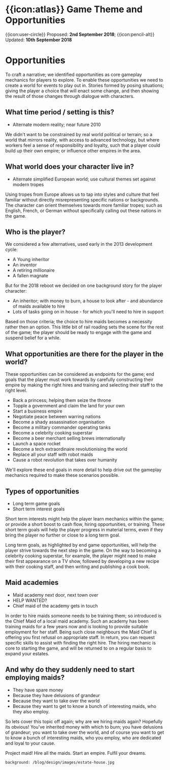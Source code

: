 # {{icon:atlas}} Game Theme and Opportunities

{{icon:user-circle}} Proposed: **2nd September 2018**; {{icon:pencil-alt}} Updated: **10th September 2018**

# Opportunities

To craft a narrative; we identified opportunities as core gameplay mechanics for players to explore. To enable these opportunities we need to create a world for events to play out in. Stories formed by posing situations; giving the player a choice that will enact some change, and then showing the result of those changes through dialogue with characters.

## What time period / setting is this?
- Alternate modern reality; near future 2010

We didn't want to be constrained by real world political or terrain; so a world that mirrors reality, with access to advanced technology, but where workers feel a sense of responsibility and loyalty, such that a player could build up their own empire; or influence other empires in the area.

## What world does your character live in?
- Alternate simplified European world; use cultural themes set against modern tropes

Using tropes from Europe allows us to tap into styles and culture that feel familiar without directly misrepresenting specific nations or backgrounds. The character can orient themselves towards more familiar tropes; such as English, French, or German without specifically calling out these nations in the game.

## Who is the player?

We considered a few alternatives, used early in the 2013 development cycle:
- A Young inheritor
- An inventor
- A retiring millionaire
- A fallen magnate

But for the 2018 reboot we decided on one background story for the player character:
- An inheritor; with money to burn, a house to look after - and abundance of maids available to hire
- Lots of tasks going on in house - for which you'll need to hire in support

Based on those criteria; the choice to hire maids becomes a necessity rather then an option. This little bit of rail roading sets the scene for the rest of the game; the player should be ready to engage with the game and suspend belief for a while.

## What opportunities are there for the player in the world?

These opportunities can be considered as endpoints for the game; end goals that the player must work towards by carefully constructing their empire by making the right hires and training and selecting their staff to the right level.

- Back a princess; helping them seize the throne
- Topple a government and claim the land for your own
- Start a business empire
- Negotiate peace between warring nations
- Become a shady assassination organisation
- Become a military commander operating tanks
- Become a celebrity cooking superstar
- Become a beer merchant selling brews internationally
- Launch a space rocket
- Become a tech extraordinaire revolutionising the world
- Replace all your staff with robot maids
- Cause a robot revolution that takes over humanity

We'll explore these end goals in more detail to help drive out the gameplay mechanics required to make these scenarios possible.

## Types of opportunities
- Long term game goals
- Short term interest goals

Short term interests might help the player learn mechanics within the game; or provide a short boost to cash flow, hiring opportunities, or training. These short term goals will help the player progress in material terms, even if they bring the player no further or close to a long term goal.

Long term goals, as highlighted by end game opportunities, will help the player strive towards the next step in the game. On the way to becoming a celebrity cooking superstar, for example, the player might need to make their first appearance on a TV show, followed by developing a new recipe with their cooking staff, and then writing and publishing a cook book.

## Maid academies
- Maid academy next door, next town over
- HELP WANTED?
- Chief maid of the academy gets in touch

In order to hire maids someone needs to be training them; so introduced is the Chief Maid of a local maid academy. Such an academy has been training maids for a few years now and is looking to provide suitable employment for her staff. Being such close neighbours the Maid Chief is offering you first refusal on appropriate staff. In return, you can request specific skills to assist with finding the right hire. The hiring mechanic is core to starting the game, and will be returned to on a regular basis to expand your estates.

## And why do they suddenly need to start employing maids?
- They have spare money
- Because they have delusions of grandeur
- Because they want to take over the world
- Because they want to get to know a bunch of interesting maids, who they also employ.

So lets cover this topic off again; why are we hiring maids again? Hopefully its obvious! You've inherited money with which to burn; you have delusions of grandeur; you want to take over the world, and of course you want to get to know a bunch of interesting maids, who you employ, who are dedicated and loyal to your cause.

Project maid! Hire all the maids. Start an empire. Fulfil your dreams.

```background: /blog/design/images/estate-house.jpg```
